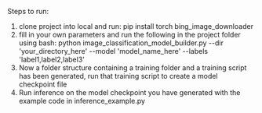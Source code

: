 Steps to run:

1. clone project into local and run: pip install torch bing_image_downloader
2. fill in your own parameters and run the following in the project folder using bash: python image_classification_model_builder.py --dir 'your_directory_here' --model 'model_name_here' --labels 'label1,label2,label3'
3. Now a folder structure containing a training folder and a training script has been generated, run that training script to create a model checkpoint file
4. Run inference on the model checkpoint you have generated with the example code in inference_example.py
